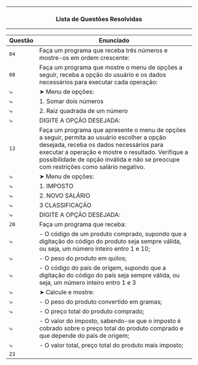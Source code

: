 -------------------------------------------

<h3 align = center> Lista de Questões Resolvidas </h3>

-------------------------------------------

| Questão | Enunciado |
| --- | --- |
| `04` | Faça um programa que receba três números e mostre-os em ordem crescente: |
| `08` | Faça um programa que mostre o menu de opções a seguir, receba a opção do usuário e os dados necessários para executar cada operação: |
| ⤷ | ➤ Menu de opções: |
| ⤷ | 1. Somar dois números |
| ⤷ | 2. Raiz quadrada de um número |
| ⤷ | DIGITE A OPÇÃO DESEJADA: |
| `13` | Faça um programa que apresente o menu de opções a seguir, permita ao usuário escolher a opção desejada, receba os dados necessários para executar a operação e mostre o resultado. Verifique a possibilidade de opção inválida e não se preocupe com restrições como salário negativo. |
| ⤷ | ➤ Menu de opções: |
| ⤷ | 1. IMPOSTO |
| ⤷ | 2. NOVO SALÁRIO |
| ⤷ | 3 CLASSIFICAÇÃO |
| ⤷ | DIGITE A OPÇÃO DESEJADA: |
| `20` | Faça um programa que receba: |
| ⤷ | - O código de um produto comprado, supondo que a digitação do código do produto seja sempre válida, ou seja, um número inteiro entro 1 e 10; |
| ⤷ | - O peso do produto em quilos; |
| ⤷ | - O código do país de origem, supondo que a digitação do código do país seja sempre válida, ou seja, um número inteiro entro 1 e 3 |
| ⤷ | ➤ Calcule e mostre: |
| ⤷ | - O peso do produto convertido em gramas; |
| ⤷ | - O preço total do produto comprado; |
| ⤷ | - O valor do imposto, sabendo-se que o imposto é cobrado sobre o preço total do produto comprado e que depende do país de origem; |
| ⤷ | - O valor total, preço total do produto mais imposto; |
| `23` |  |
